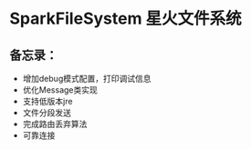# SparkFileSystem 星火文件系统
## 备忘录：
- 增加debug模式配置，打印调试信息
- 优化Message类实现
- 支持低版本jre
- 文件分段发送
- 完成路由丢弃算法
- 可靠连接
